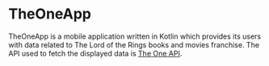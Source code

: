 # TheOneApp
TheOneApp is a mobile application written in Kotlin which provides its users with data related to The Lord of the Rings books and movies franchise. The API used to fetch the displayed data is [The One API](https://the-one-api.dev/).
